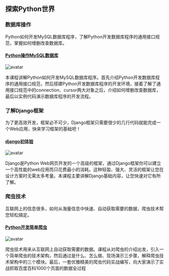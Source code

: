 ## 探索Python世界

### 数据库操作

Python如何开发MySQL数据库程序，了解Python开发数据库程序的通用接口规范，掌握如何增删改查数据库。

#### [Python操作MySQL数据库](https://www.imooc.com/learn/475)

![avatar](https://img.mukewang.com/5705b6df0001b7f206000338-240-135.jpg)

本课程讲解Python如何开发MySQL数据库程序。首先介绍Python开发数据库程序的通用接口规范，然后搭建Python开发数据库程序的开发环境，接着了解了通用接口规范中的connection、cursor两大对象之后，介绍如何增删改查数据库，最后以实例代码演示数据库程序的开发流程。

### 了解Django框架

为了更高效开发，框架必不可少，Django框架只需要很少的几行代码就能完成一个Web应用，快来学习框架的基础吧！

#### [django初体验](https://www.imooc.com/learn/458)

![avatar](https://img2.mukewang.com/5705d21e0001e4f106000338-240-135.jpg)

Django是Python Web网页开发的一个高级的框架，通过Django框架你可以建立一个高性能的web应用而只花费最小的消耗。这种轻盈、强大、灵活的框架让您在设计方案时无需太多考量。本课程主要讲解Django基础内容，让您快速对它有所了解。

### 爬虫技术

互联网上的信息很多，如何从海量信息中快速、自动获取需要的数据，爬虫技术帮您轻松搞定。

#### [Python开发简单爬虫](https://www.imooc.com/learn/563)

![avatar](https://img4.mukewang.com/57466ffc00015e2f06000338-240-135.jpg)

爬虫技术用来从互联网上自动获取需要的数据。课程从对爬虫的介绍出发，引入一个简单爬虫的技术架构，然后通过是什么、怎么做、现场演示三步骤，解释爬虫技术架构中的三个模块。最后，一套优雅精美的爬虫代码实战编写，向大家演示了实战抓取百度百科1000个页面的数据全过程

